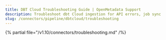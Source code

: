 ```yaml
---
title: DBT Cloud Troubleshooting Guide | OpenMetadata Support
description: Troubleshoot dbt Cloud ingestion for API errors, job sync issues, or metadata gaps.
slug: /connectors/pipeline/dbtcloud/troubleshooting
---
```


{% partial file="/v1.10/connectors/troubleshooting.md" /%}
